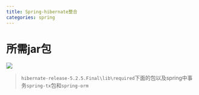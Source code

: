 ```yaml
---
title: Spring-hibernate整合
categories: spring
---
```


# 所需jar包
![](Spring-hibernate整合/1.png)
> `hibernate-release-5.2.5.Final\lib\required`下面的包以及spring中事务`spring-tx`包和`spring-orm`
